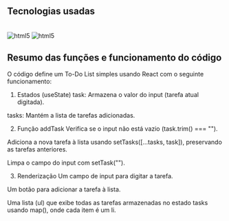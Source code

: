 ## Tecnologias usadas

<div style="display: inline_block"><br/>
<img align="center" alt="html5" src="https://img.shields.io/badge/React-20232A?style=for-the-badge&logo=react&logoColor=61DAFB" />
<img align="center" alt="html5" src="https://img.shields.io/badge/JavaScript-F7DF1E?style=for-the-badge&logo=javascript&logoColor=black"/>
</div>

## Resumo das funções e funcionamento do código

O código define um To-Do List simples usando React com o seguinte funcionamento:

1. Estados (useState)
task: Armazena o valor do input (tarefa atual digitada).

tasks: Mantém a lista de tarefas adicionadas.

2. Função addTask
Verifica se o input não está vazio (task.trim() === "").

Adiciona a nova tarefa à lista usando setTasks([...tasks, task]), preservando as tarefas anteriores.

Limpa o campo do input com setTask("").

3. Renderização
Um campo de input para digitar a tarefa.

Um botão para adicionar a tarefa à lista.

Uma lista (ul) que exibe todas as tarefas armazenadas no estado tasks usando map(), onde cada item é um li.
